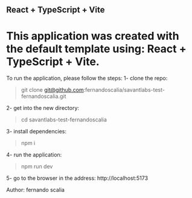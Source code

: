 ## React + TypeScript + Vite

# This application was created with the default template using: React + TypeScript + Vite.

To run the application, please follow the steps:
1- clone the repo: 
> git clone git@github.com:fernandoscalia/savantlabs-test-fernandoscalia.git

2- get into the new directory:
> cd savantlabs-test-fernandoscalia

3- install dependencies:
> npm i

4- run the application:
> npm run dev

5- go to the browser in the address:
http://localhost:5173


Author: fernando scalia